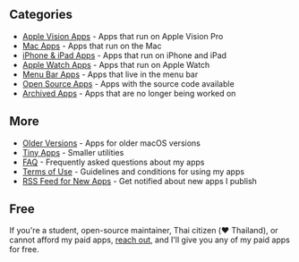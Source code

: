 ## Categories

- [Apple Vision Apps](/apps/visionos) - Apps that run on Apple Vision Pro
- [Mac Apps](/apps/macos) - Apps that run on the Mac
- [iPhone & iPad Apps](/apps/ios) - Apps that run on iPhone and iPad
- [Apple Watch Apps](/apps/watchos) - Apps that run on Apple Watch
- [Menu Bar Apps](/apps/menu-bar) - Apps that live in the menu bar
- [Open Source Apps](https://github.com/search?q=user%3Asindresorhus+language%3Aswift+topic%3Aapp+archived%3Afalse&type=repositories) - Apps with the source code available
- [Archived Apps](/apps/archived) - Apps that are no longer being worked on

## More

- [Older Versions](/apps/older-versions) - Apps for older macOS versions
- [Tiny Apps](/tiny-apps) - Smaller utilities
- [FAQ](/apps/faq) - Frequently asked questions about my apps
- [Terms of Use](/apps/terms) - Guidelines and conditions for using my apps
- [RSS Feed for New Apps](/rss-apps.xml) - Get notified about new apps I publish

## Free

If you're a student, open-source maintainer, Thai citizen (❤️ Thailand), or cannot afford my paid apps, [reach out](mailto:sindresorhus@gmail.com?subject=Free%20promo%20code%20for%20%5Bapp%5D&body=Mention%20which%20paid%20apps%20you%20want), and I'll give you any of my paid apps for free.
